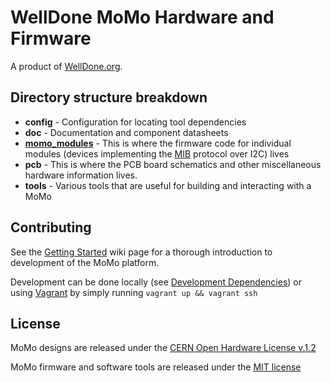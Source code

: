 # WellDone MoMo Hardware and Firmware

A product of [WellDone.org](http://www.welldone.org).

## Directory structure breakdown ##

* **config** - Configuration for locating tool dependencies
* **doc** - Documentation and component datasheets
* **[momo_modules](./momo_modules)** - This is where the firmware code for individual modules (devices implementing the [MIB](http://github.com/WellDone/MoMo-Firmware/wiki/Module-Interconnect-Bus-(MIB)) protocol over I2C) lives
* **pcb** - This is where the PCB board schematics and other miscellaneous hardware information lives.
* **tools** - Various tools that are useful for building and interacting with a MoMo

## Contributing ##

See the [Getting Started](https://github.com/WellDone/MoMo-Firmware/wiki/Getting-Started) wiki page for a thorough introduction to development of the MoMo platform.

Development can be done locally (see [Development Dependencies](https://github.com/WellDone/MoMo-Firmware/wiki/Development-Dependencies)) or using [Vagrant](http://www.vagrantup.com/) by simply running `vagrant up && vagrant ssh`

## License ##

MoMo designs are released under the [CERN Open Hardware License v.1.2](http://www.ohwr.org/attachments/2388/cern_ohl_v_1_2.txt)

MoMo firmware and software tools are released under the [MIT license](http://opensource.org/licenses/MIT)
